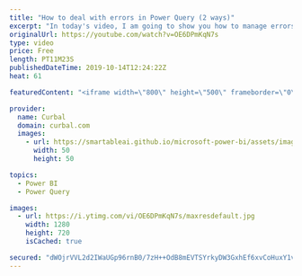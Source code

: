 ```yaml
---
title: "How to deal with errors in Power Query (2 ways)"
excerpt: "In today's video, I am going to show you how to manage errors in power query two ways: the \"official one\" and a faster way (that could be a lot faster ;) #curbal #powerquery #powerbi  Here you can download all the pbix files: https://curbal.com/donwload-center  SUBSCRIBE to learn more about Power and"
originalUrl: https://youtube.com/watch?v=OE6DPmKqN7s
type: video
price: Free
length: PT11M23S
publishedDateTime: 2019-10-14T12:24:22Z
heat: 61

featuredContent: "<iframe width=\"800\" height=\"500\" frameborder=\"0\" src=\"https://www.youtube.com/embed/OE6DPmKqN7s\" allow=\"accelerometer; autoplay; encrypted-media; gyroscope; picture-in-picture\" allowfullscreen></iframe>"

provider:
  name: Curbal
  domain: curbal.com
  images:
    - url: https://smartableai.github.io/microsoft-power-bi/assets/images/organizations/curbal.com-50x50.jpg
      width: 50
      height: 50

topics:
  - Power BI
  - Power Query

images:
  - url: https://i.ytimg.com/vi/OE6DPmKqN7s/maxresdefault.jpg
    width: 1280
    height: 720
    isCached: true

secured: "dWOjrVVL2d2IWaUGp96rnB0/7zH++OdB8mEVTSYrkyDW3GxhEf6xvCoHuxY1v09TMANL2+P3UlHTc1LBXP106daZBrj4SVWY1xvvQFqd7aVz5IQJE4B4byBeHV/ImErgM2O1ji7aLYVNHoIc6nBMUBGfW2Ia5dgZyj9v0G1kE6tTtyfS5CLUeGsl4N5IOEJpA9yuwzThyW4mJPLAONhPYtS5vFpiRWWarDfDfzCABcgdWsn8x04ikzT1EGl67xfBuECYMKfFFVNud7MsxPt0ldzTUd7XwsUHJpiIuWOWwG/yUFbUNohJf/jKMfxsACGbIArTo/43YSA7Vi9gQRrr/sc3k7cAUPN1L9AR6IXy8stAJ4dH1l+dvO7q3Y7WD6V1HWcvNSl9MB8klnwpp5JnsGMVcWcH0VPjkEgv/H+p8pw=;SRxe+cXRBR5OqP26eHGYVg=="
---
```


